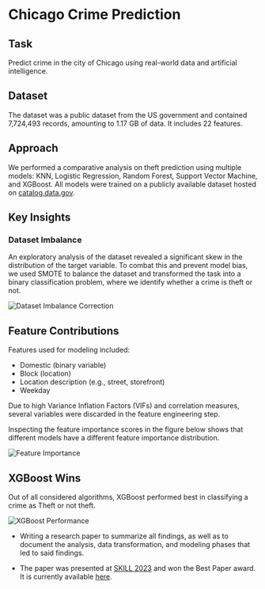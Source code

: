 # Chicago Crime Prediction

## Task
Predict crime in the city of Chicago using real-world data and artificial intelligence.

## Dataset
The dataset was a public dataset from the US government and contained 7,724,493 records, amounting to 1.17 GB of data. It includes 22 features.

## Approach
We performed a comparative analysis on theft prediction using multiple models: KNN, Logistic Regression, Random Forest, Support Vector Machine, and XGBoost. All models were trained on a publicly available dataset hosted on [catalog.data.gov](https://catalog.data.gov/).

## Key Insights

### Dataset Imbalance
An exploratory analysis of the dataset revealed a significant skew in the distribution of the target variable. To combat this and prevent model bias, we used SMOTE to balance the dataset and transformed the task into a binary classification problem, where we identify whether a crime is theft or not. 

![Dataset Imbalance Correction](https://github.com/deborahdjon/Chicago_Crime_Prediction/assets/118228430/7c61020a-83dd-4112-82af-8f03da5cc2d6)

## Feature Contributions
Features used for modeling included:
- Domestic (binary variable)
- Block (location)
- Location description (e.g., street, storefront)
- Weekday

Due to high Variance Inflation Factors (VIFs) and correlation measures, several variables were discarded in the feature engineering step.

Inspecting the feature importance scores in the figure below shows that different models have a different feature importance distribution.

![Feature Importance](https://github.com/deborahdjon/Chicago_Crime_Prediction/assets/118228430/6b164a7e-9355-482e-835c-5f2c7f7dffed)

## XGBoost Wins
Out of all considered algorithms, XGBoost performed best in classifying a crime as Theft or not theft.

![XGBoost Performance](https://github.com/deborahdjon/Chicago_Crime_Prediction/assets/118228430/a426a688-8b32-4b55-b9da-bfc43b3fc0a1)

- Writing a research paper to summarize all findings, as well as to document the analysis, data transformation, and modeling phases that led to said findings.

- The paper was presented at [SKILL 2023](https://skill.gi.de/) and won the Best Paper award. It is currently available [here](https://doi.org/10.48550/arXiv.2304.13464).
